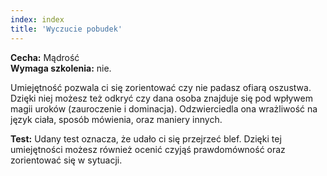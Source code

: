 ```yaml
---
index: index
title: 'Wyczucie pobudek'
---
```


**Cecha:** Mądrość\
**Wymaga szkolenia:** nie.

Umiejętność pozwala ci się zorientować czy nie padasz ofiarą oszustwa. Dzięki niej możesz też odkryć czy dana osoba znajduje się pod wpływem magii uroków (zauroczenie i dominacja). Odzwierciedla ona wrażliwość na język ciała, sposób mówienia, oraz maniery innych.

**Test:** Udany test oznacza, że udało ci się przejrzeć blef. Dzięki tej umiejętności możesz również ocenić czyjąś prawdomówność oraz zorientować się w sytuacji.